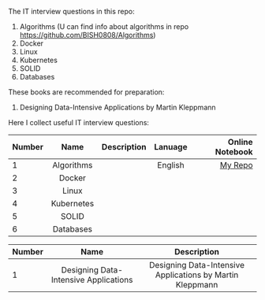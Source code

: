 The IT interview questions in this repo:
1) Algorithms (U can find info about algorithms in repo  https://github.com/BISH0808/Algorithms)
2) Docker
3) Linux
4) Kubernetes
5) SOLID
6) Databases

These books are recommended for preparation:
1) Designing Data-Intensive Applications by Martin Kleppmann

Here I collect useful IT interview questions:


| Number        | Name                             | Description                                                   |  Lanuage         |  Online Notebook | 
| ------------- |:--------------------------------:|:-------------------------------------------------------------:|:----------------:|-----------------:|
|  1            |       Algorithms              |                        | English          | [My Repo](https://github.com/BISH0808/Algorithms)
|  2           |       Docker      |                     |        | 
|  3           |       Linux      |                     |        | 
|  4           |       Kubernetes     |                     |        | 
|  5           |       SOLID     |                     |        | 
|  6           |       Databases    |                     |        | 


| Number        | Name                             | Description                                                   |  
| ------------- |:--------------------------------:|:-------------------------------------------------------------:|
|  1            |       Designing Data-Intensive Applications           |       Designing Data-Intensive Applications by Martin Kleppmann                   |
